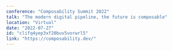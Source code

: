 ```yaml
---
conference: "Composability Summit 2022"
talk: "The modern digital pipeline, the future is composable"
location: "Virtual"
date: "2022-07-27"
id: "clifq4yep3xf20buv5vorwrl5"
link: "https://composability.dev/"
---
```



